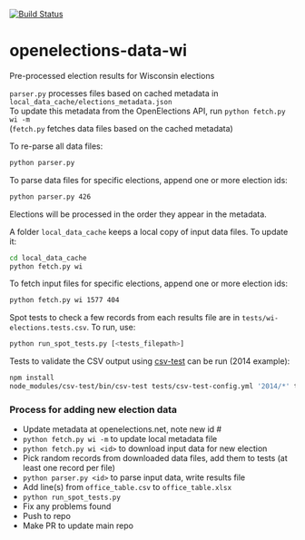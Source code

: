 [![Build Status](https://travis-ci.org/davipo/openelections-data-wi.svg?branch=master)](https://travis-ci.org/davipo/openelections-data-wi)

# openelections-data-wi
Pre-processed election results for Wisconsin elections

``parser.py`` processes files based on cached metadata in ``local_data_cache/elections_metadata.json``\
To update this metadata from the OpenElections API, run ``python fetch.py wi -m``\
(``fetch.py`` fetches data files based on the cached metadata)

To re-parse all data files:
```bash
python parser.py
```

To parse data files for specific elections, append one or more election ids:
```bash
python parser.py 426
```
Elections will be processed in the order they appear in the metadata.

A folder ``local_data_cache`` keeps a local copy of input data files. To update it:
```bash
cd local_data_cache
python fetch.py wi
```

To fetch input files for specific elections, append one or more election ids:
```bash
python fetch.py wi 1577 404
```


Spot tests to check a few records from each results file are in
``tests/wi-elections.tests.csv``.
To run, use:
```bash
python run_spot_tests.py [<tests_filepath>]
```


Tests to validate the CSV output using <a href="https://github.com/dhcole/csv-test">csv-test</a> can be run (2014 example):
```bash
npm install
node_modules/csv-test/bin/csv-test tests/csv-test-config.yml '2014/*' tests/csv-test-validators.yml
```


### Process for adding new election data
- Update metadata at openelections.net, note new id #
- ``python fetch.py wi -m`` to update local metadata file
- ``python fetch.py wi <id>`` to download input data for new election
- Pick random records from downloaded data files, add them to tests 
    (at least one record per file)
- ``python parser.py <id>`` to parse input data, write results file
- Add line(s) from ``office_table.csv`` to ``office_table.xlsx``
- ``python run_spot_tests.py``
- Fix any problems found
- Push to repo
- Make PR to update main repo

